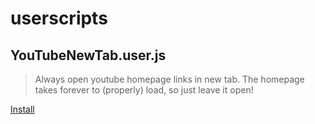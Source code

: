 # userscripts

## YouTubeNewTab.user.js
> Always open youtube homepage links in new tab. The homepage takes forever to (properly) load, so just leave it open!  

[Install](YouTubeNewTab.user.js?raw=1)
